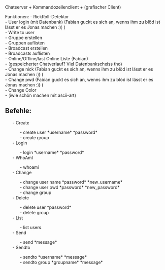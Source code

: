 Chatserver + Kommandozeilenclient + (grafischer Client)



Funktionen:
	- RickRoll-Detektor <br>
	- User login (mit Datenbank) (Fabian guckt es sich an, wenns ihm zu blöd ist lässt er es Jonas machen :)) )<br>
	- Write to user<br>
	- Gruppe erstellen<br>
	- Gruppen auflisten<br>
	- Broadcast erstellen<br>
	- Broadcasts auflisten<br>
	- Online/Offline/last Online Liste (Fabian)<br>
	- (gespeicherter Chatverlauf? Viel Datenbankscheiss tho)<br>
	- Change nick (Fabian guckt es sich an, wenns ihm zu blöd ist lässt er es Jonas machen :)) )<br>
	- Change pwd (Fabian guckt es sich an, wenns ihm zu blöd ist lässt er es Jonas machen :)) )<br>
	- Change Color<br>
	- (iwie schön machen mit ascii-art)<br>

<h2>Befehle:</h2><ul>
- Create<ul>
    - create user *username* *password*<br>
    - create group </ul>
- Login<ul>
    - login *username* *password*</ul>
- WhoAmI<ul>
	- whoami</ul>
- Change<ul>
    - change user name *password* *new_username*<br>
    - change user pwd *password* *new_password*<br>
    - change group</ul>
- Delete<ul>
    - delete user *password*<br>
    - delete group</ul>
- List<ul>
    - list users</ul>
- Send<ul>
    - send *message*</ul>
- Sendto<ul>
    - sendto *username* *message*<br>
    - sendto group *groupname* *message*